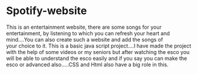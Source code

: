 # Spotify-website
This is an entertainment website, there are some songs for your entertainment, by listening to which you can refresh your heart and mind….You can also create such a website and add the songs of your choice to it.
This is a basic java script project....I have made the project with the help of some videos or my seniors but after watching the esco you will be able to understand the esco easily and if you say you can make the esco or advanced also.....CSS and Html also have a big role in this.
